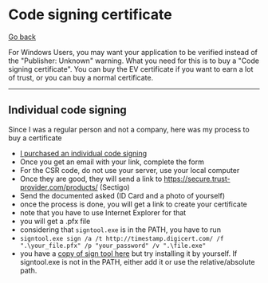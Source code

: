 # Code signing certificate

[Go back](..)

For Windows Users, you may want your application
to be verified instead of the "Publisher: Unknown"
warning.
What you need for this is to buy a "Code signing
certificate". You can buy the EV certificate if you
want to earn a lot of trust, or you can buy a normal certificate.

<hr class="sl">

## Individual code signing

Since I was a regular person and not a company, here
was my process to buy a certificate

* [I purchased an individual code signing](https://comodosslstore.com/code-signing/comodo-individual-code-signing-certificate)
* Once you get an email with your link, complete the form
* For the CSR code, do not use your server, use your local computer
* Once they are good, they will send a link to <https://secure.trust-provider.com/products/> (Sectigo)
* Send the documented asked (ID Card and a photo of yourself)
* once the process is done, you will get a link to create your certificate
* note that you have to use Internet Explorer for that
* you will get a .pfx file
* considering that ``signtool.exe`` is in the PATH, you have to run
* ``signtool.exe sign /a /t http://timestamp.digicert.com/ /f ".\your_file.pfx" /p "your_password" /v ".\file.exe"``
* you have a
  [copy of sign tool here](
  https://github.com/memorize-code/memorize-references/raw/main/special/business/signtool.exe
  ) but try installing it by yourself. If signtool.exe is
  not in the PATH, either add it or use the
  relative/absolute path.
